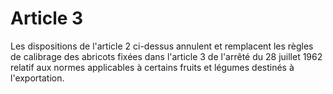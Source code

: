 # Article 3

Les dispositions de l'article 2 ci-dessus annulent et remplacent les règles de calibrage des abricots fixées dans l'article 3 de l'arrêté du 28 juillet 1962 relatif aux normes applicables à certains fruits et légumes destinés à l'exportation.

